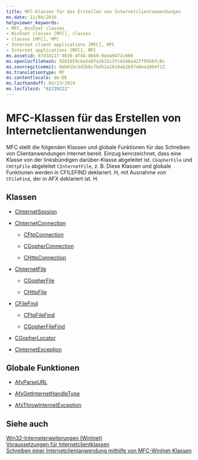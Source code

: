 ```yaml
---
title: MFC-Klassen für das Erstellen von Internetclientanwendungen
ms.date: 11/04/2016
helpviewer_keywords:
- MFC, WinInet classes
- WinInet classes [MFC], classes
- classes [MFC], MFC
- Internet client applications [MFC], MFC
- Internet applications [MFC], MFC
ms.assetid: 67d34117-9839-4f4b-8bb8-0e4a9471c606
ms.openlocfilehash: 9201859c6a5d9fe2b31c3fc4348a42ff9566fc8c
ms.sourcegitcommit: 0ab61bc3d2b6cfbd52a16c6ab2b97a8ea1864f12
ms.translationtype: MT
ms.contentlocale: de-DE
ms.lasthandoff: 04/23/2019
ms.locfileid: "62239222"
---
```

# <a name="mfc-classes-for-creating-internet-client-applications"></a>MFC-Klassen für das Erstellen von Internetclientanwendungen

MFC stellt die folgenden Klassen und globale Funktionen für das Schreiben von Clientanwendungen Internet bereit. Einzug kennzeichnet, dass eine Klasse von der linksbündigen darüber-Klasse abgeleitet ist. `CGopherFile` und `CHttpFile` abgeleitet `CInternetFile`, z. B. Diese Klassen und globale Funktionen werden in CFILEFIND deklariert. H, mit Ausnahme von `CFileFind`, der in AFX deklariert ist. H.

## <a name="classes"></a>Klassen

- [CInternetSession](../mfc/reference/cinternetsession-class.md)

- [CInternetConnection](../mfc/reference/cinternetconnection-class.md)

   - [CFtpConnection](../mfc/reference/cftpconnection-class.md)

   - [CGopherConnection](../mfc/reference/cgopherconnection-class.md)

   - [CHttpConnection](../mfc/reference/chttpconnection-class.md)

- [CInternetFile](../mfc/reference/cinternetfile-class.md)

   - [CGopherFile](../mfc/reference/cgopherfile-class.md)

   - [CHttpFile](../mfc/reference/chttpfile-class.md)

- [CFileFind](../mfc/reference/cfilefind-class.md)

   - [CFtpFileFind](../mfc/reference/cftpfilefind-class.md)

   - [CGopherFileFind](../mfc/reference/cgopherfilefind-class.md)

- [CGopherLocator](../mfc/reference/cgopherlocator-class.md)

- [CInternetException](../mfc/reference/cinternetexception-class.md)

## <a name="global-functions"></a>Globale Funktionen

- [AfxParseURL](reference/internet-url-parsing-globals.md#afxparseurl)

- [AfxGetInternetHandleType](reference/internet-url-parsing-globals.md#afxgetinternethandletype)

- [AfxThrowInternetException](reference/internet-url-parsing-globals.md#afxthrowinternetexception)

## <a name="see-also"></a>Siehe auch

[Win32-Interneterweiterungen (WinInet)](../mfc/win32-internet-extensions-wininet.md)<br/>
[Voraussetzungen für Internetclientklassen](../mfc/prerequisites-for-internet-client-classes.md)<br/>
[Schreiben einer Internetclientanwendung mithilfe von MFC-WinInet-Klassen](../mfc/writing-an-internet-client-application-using-mfc-wininet-classes.md)
